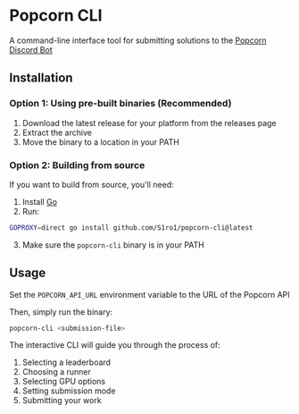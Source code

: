 # Popcorn CLI

A command-line interface tool for submitting solutions to the [Popcorn Discord Bot](https://github.com/gpu-mode/discord-cluster-manager)

## Installation

### Option 1: Using pre-built binaries (Recommended)

1. Download the latest release for your platform from the releases page
2. Extract the archive
3. Move the binary to a location in your PATH

### Option 2: Building from source

If you want to build from source, you'll need:
1. Install [Go](https://golang.org/doc/install)
2. Run:
```bash
GOPROXY=direct go install github.com/S1ro1/popcorn-cli@latest
```
3. Make sure the `popcorn-cli` binary is in your PATH

## Usage

Set the `POPCORN_API_URL` environment variable to the URL of the Popcorn API

Then, simply run the binary:
```bash
popcorn-cli <submission-file>
```

The interactive CLI will guide you through the process of:
1. Selecting a leaderboard
2. Choosing a runner
3. Selecting GPU options
4. Setting submission mode
5. Submitting your work

